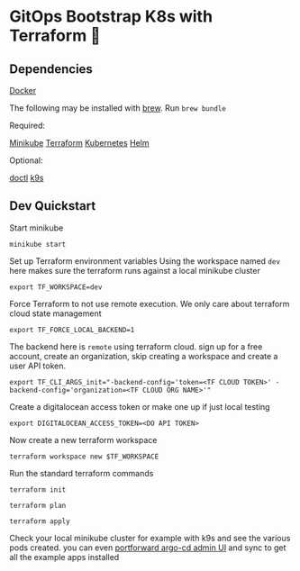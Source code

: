 # GitOps Bootstrap K8s with Terraform 🚀

## Dependencies

[Docker](https://www.docker.com/get-started)

The following may be installed with [brew](https://brew.sh/). Run `brew bundle`

Required:

[Minikube](https://minikube.sigs.k8s.io/docs/start/)
[Terraform](https://www.terraform.io/downloads.html)
[Kubernetes](https://kubernetes.io/docs/tasks/tools/)
[Helm](https://helm.sh/docs/intro/install/)

Optional:

[doctl](https://docs.digitalocean.com/reference/doctl/)
[k9s](https://k9scli.io/)



## Dev Quickstart

Start minikube

    minikube start

Set up Terraform environment variables
Using the workspace named `dev` here makes sure the terraform runs against a local minikube cluster

    export TF_WORKSPACE=dev

Force Terraform to not use remote execution. We only care about terraform cloud state management

    export TF_FORCE_LOCAL_BACKEND=1

The backend here is `remote` using terraform cloud. sign up for a free account, create an organization, skip creating a workspace and create a user API token.

    export TF_CLI_ARGS_init="-backend-config='token=<TF CLOUD TOKEN>' -backend-config='organization=<TF CLOUD ORG NAME>'"

Create a digitalocean access token or make one up if just local testing
    
    export DIGITALOCEAN_ACCESS_TOKEN=<DO API TOKEN>

Now create a new terraform workspace

    terraform workspace new $TF_WORKSPACE

Run the standard terraform commands

    terraform init

    terraform plan

    terraform apply

Check your local minikube cluster for example with k9s and see the various pods created. you can even [portforward argo-cd admin UI](https://argo-cd.readthedocs.io/en/stable/getting_started/#port-forwarding) and sync to get all the example apps installed